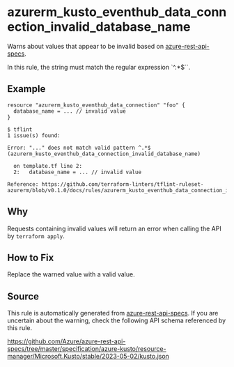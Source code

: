 <!--- This file generated by `tools/apispec-rule-gen/main.go`. DO NOT EDIT --->

# azurerm_kusto_eventhub_data_connection_invalid_database_name

Warns about values that appear to be invalid based on [azure-rest-api-specs](https://github.com/Azure/azure-rest-api-specs).

In this rule, the string must match the regular expression `^.*$``.

## Example

```hcl
resource "azurerm_kusto_eventhub_data_connection" "foo" {
  database_name = ... // invalid value
}
```

```
$ tflint
1 issue(s) found:

Error: "..." does not match valid pattern ^.*$ (azurerm_kusto_eventhub_data_connection_invalid_database_name)

  on template.tf line 2:
  2:   database_name = ... // invalid value

Reference: https://github.com/terraform-linters/tflint-ruleset-azurerm/blob/v0.1.0/docs/rules/azurerm_kusto_eventhub_data_connection_invalid_database_name.md

```

## Why

Requests containing invalid values will return an error when calling the API by `terraform apply`.

## How to Fix

Replace the warned value with a valid value.

## Source

This rule is automatically generated from [azure-rest-api-specs](https://github.com/Azure/azure-rest-api-specs). If you are uncertain about the warning, check the following API schema referenced by this rule.

https://github.com/Azure/azure-rest-api-specs/tree/master/specification/azure-kusto/resource-manager/Microsoft.Kusto/stable/2023-05-02/kusto.json
